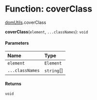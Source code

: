 # Function: coverClass

[domUtils](/en/auto-docs/fixed-layout-editor/modules/domUtils.md).coverClass

**coverClass**(`element`, `...classNames`): `void`

#### Parameters

| Name | Type |
| :------ | :------ |
| `element` | `Element` |
| `...classNames` | `string`\[] |

#### Returns

`void`

